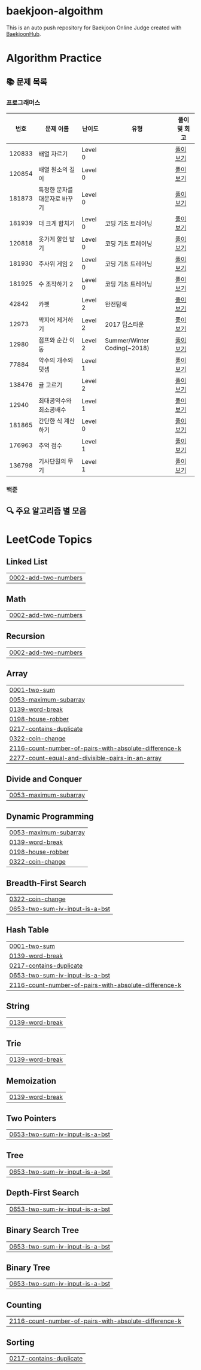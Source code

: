# baekjoon-algoithm

This is an auto push repository for Baekjoon Online Judge created with [BaekjoonHub](https://github.com/BaekjoonHub/BaekjoonHub).

# Algorithm Practice

## 📚 문제 목록

### 프로그래머스

| 번호   | 문제 이름                     | 난이도  | 유형                        | 풀이 및 회고                                                                                                                                             |
| ------ | ----------------------------- | ------- | --------------------------- | -------------------------------------------------------------------------------------------------------------------------------------------------------- |
| 120833 | 배열 자르기                   | Level 0 |                             | [풀이 보기](https://github.com/kJshine/coding-test-study/tree/main/프로그래머스/0/120833.%E2%80%85배열%E2%80%85자르기)                                   |
| 120854 | 배열 원소의 길이              | Level 0 |                             | [풀이 보기](https://github.com/kJshine/coding-test-study/tree/main/프로그래머스/0/120854.%E2%80%85배열%E2%80%85원소의%E2%80%85길이)                      |
| 181873 | 특정한 문자를 대문자로 바꾸기 | Level 0 |                             | [풀이 보기](https://github.com/kJshine/coding-test-study/tree/main/프로그래머스/0/181873.%E2%80%85특정한%E2%80%85문자를%E2%80%85대문자로%E2%80%85바꾸기) |
| 181939 | 더 크게 합치기                | Level 0 | 코딩 기초 트레이닝          | [풀이 보기](https://github.com/kJshine/coding-test-study/tree/main/프로그래머스/0/181939.%E2%80%85더%E2%80%85크게%E2%80%85합치기)                        |
| 120818 | 옷가게 할인 받기              | Level 0 | 코딩 기초 트레이닝          | [풀이 보기](https://github.com/kJshine/coding-test-study/tree/main/프로그래머스/0/120818.%E2%80%85옷가게%E2%80%85할인%E2%80%85받기)                      |
| 181930 | 주사위 게임 2                 | Level 0 | 코딩 기초 트레이닝          | [풀이 보기](https://github.com/kJshine/coding-test-study/tree/main/프로그래머스/0/181930.%E2%80%85주사위%E2%80%85게임%E2%80%852)                         |
| 181925 | 수 조작하기 2                 | Level 0 | 코딩 기초 트레이닝          | [풀이 보기](https://github.com/kJshine/coding-test-study/tree/main/프로그래머스/0/181925.%E2%80%85수%E2%80%85조작하기%E2%80%852)                         |
| 42842  | 카펫                          | Level 2 | 완전탐색                    | [풀이 보기](https://github.com/kJshine/coding-test-study/tree/main/프로그래머스/2/42842.%E2%80%85카펫)                                                   |
| 12973  | 짝지어 제거하기               | Level 2 | 2017 팁스타운               | [풀이 보기](https://github.com/kJshine/coding-test-study/tree/main/프로그래머스/2/12973.%E2%80%85짝지어%E2%80%85제거하기)                                |
| 12980  | 점프와 순간 이동              | Level 2 | Summer/Winter Coding(~2018) | [풀이 보기](https://github.com/kJshine/coding-test-study/tree/main/프로그래머스/2/12980.%E2%80%85점프와%E2%80%85순간%E2%80%85이동)                       |
| 77884  | 약수의 개수와 덧셈            | Level 1 |                             | [풀이 보기](https://github.com/kJshine/coding-test-study/tree/main/프로그래머스/1/77884.%E2%80%85약수의%E2%80%85개수와%E2%80%85덧셈)                     |
| 138476 | 귤 고르기                     | Level 2 |                             | [풀이 보기](https://github.com/kJshine/coding-test-study/tree/main/프로그래머스/2/138476.%E2%80%85귤%E2%80%85고르기)                                     |
| 12940  | 최대공약수와 최소공배수       | Level 1 |                             | [풀이 보기](https://github.com/kJshine/coding-test-study/tree/main/프로그래머스/1/12940.%E2%80%85최대공약수와%E2%80%85최소공배수)                        |
| 181865 | 간단한 식 계산하기            | Level 0 |                             | [풀이 보기](https://github.com/kJshine/coding-test-study/tree/main/프로그래머스/0/181865.%E2%80%85간단한%E2%80%85식%E2%80%85계산하기)                    |
| 176963 | 추억 점수            | Level 1 |                             | [풀이 보기](https://github.com/kJshine/coding-test-study/tree/main/프로그래머스/1/176963.%E2%80%85추억%E2%80%85점수)                                     |
| 136798 | 기사단원의 무기            | Level 1 |                             | [풀이 보기](https://github.com/kJshine/coding-test-study/tree/main/프로그래머스/1/136798.%E2%80%85기사단원의%E2%80%85무기)                                     |

### 백준

<!--
| 번호 | 문제 이름 | 난이도 | 유형 | 풀이 및 회고 |
|------|-----------|--------|------|--------------|
| 1000 | A+B       | Bronze 5| 구현 | [풀이 보기](./baekjoon/1000/README.md) |
| 1001 | A-B       | Bronze 5| 구현 | [풀이 보기](./baekjoon/1001/README.md) |
-->

## 🔍 주요 알고리즘 별 모음

<!---LeetCode Topics Start-->
# LeetCode Topics
## Linked List
|  |
| ------- |
| [0002-add-two-numbers](https://github.com/kJshine/coding-test-study/tree/master/0002-add-two-numbers) |
## Math
|  |
| ------- |
| [0002-add-two-numbers](https://github.com/kJshine/coding-test-study/tree/master/0002-add-two-numbers) |
## Recursion
|  |
| ------- |
| [0002-add-two-numbers](https://github.com/kJshine/coding-test-study/tree/master/0002-add-two-numbers) |
## Array
|  |
| ------- |
| [0001-two-sum](https://github.com/kJshine/coding-test-study/tree/master/0001-two-sum) |
| [0053-maximum-subarray](https://github.com/kJshine/coding-test-study/tree/master/0053-maximum-subarray) |
| [0139-word-break](https://github.com/kJshine/coding-test-study/tree/master/0139-word-break) |
| [0198-house-robber](https://github.com/kJshine/coding-test-study/tree/master/0198-house-robber) |
| [0217-contains-duplicate](https://github.com/kJshine/coding-test-study/tree/master/0217-contains-duplicate) |
| [0322-coin-change](https://github.com/kJshine/coding-test-study/tree/master/0322-coin-change) |
| [2116-count-number-of-pairs-with-absolute-difference-k](https://github.com/kJshine/coding-test-study/tree/master/2116-count-number-of-pairs-with-absolute-difference-k) |
| [2277-count-equal-and-divisible-pairs-in-an-array](https://github.com/kJshine/coding-test-study/tree/master/2277-count-equal-and-divisible-pairs-in-an-array) |
## Divide and Conquer
|  |
| ------- |
| [0053-maximum-subarray](https://github.com/kJshine/coding-test-study/tree/master/0053-maximum-subarray) |
## Dynamic Programming
|  |
| ------- |
| [0053-maximum-subarray](https://github.com/kJshine/coding-test-study/tree/master/0053-maximum-subarray) |
| [0139-word-break](https://github.com/kJshine/coding-test-study/tree/master/0139-word-break) |
| [0198-house-robber](https://github.com/kJshine/coding-test-study/tree/master/0198-house-robber) |
| [0322-coin-change](https://github.com/kJshine/coding-test-study/tree/master/0322-coin-change) |
## Breadth-First Search
|  |
| ------- |
| [0322-coin-change](https://github.com/kJshine/coding-test-study/tree/master/0322-coin-change) |
| [0653-two-sum-iv-input-is-a-bst](https://github.com/kJshine/coding-test-study/tree/master/0653-two-sum-iv-input-is-a-bst) |
## Hash Table
|  |
| ------- |
| [0001-two-sum](https://github.com/kJshine/coding-test-study/tree/master/0001-two-sum) |
| [0139-word-break](https://github.com/kJshine/coding-test-study/tree/master/0139-word-break) |
| [0217-contains-duplicate](https://github.com/kJshine/coding-test-study/tree/master/0217-contains-duplicate) |
| [0653-two-sum-iv-input-is-a-bst](https://github.com/kJshine/coding-test-study/tree/master/0653-two-sum-iv-input-is-a-bst) |
| [2116-count-number-of-pairs-with-absolute-difference-k](https://github.com/kJshine/coding-test-study/tree/master/2116-count-number-of-pairs-with-absolute-difference-k) |
## String
|  |
| ------- |
| [0139-word-break](https://github.com/kJshine/coding-test-study/tree/master/0139-word-break) |
## Trie
|  |
| ------- |
| [0139-word-break](https://github.com/kJshine/coding-test-study/tree/master/0139-word-break) |
## Memoization
|  |
| ------- |
| [0139-word-break](https://github.com/kJshine/coding-test-study/tree/master/0139-word-break) |
## Two Pointers
|  |
| ------- |
| [0653-two-sum-iv-input-is-a-bst](https://github.com/kJshine/coding-test-study/tree/master/0653-two-sum-iv-input-is-a-bst) |
## Tree
|  |
| ------- |
| [0653-two-sum-iv-input-is-a-bst](https://github.com/kJshine/coding-test-study/tree/master/0653-two-sum-iv-input-is-a-bst) |
## Depth-First Search
|  |
| ------- |
| [0653-two-sum-iv-input-is-a-bst](https://github.com/kJshine/coding-test-study/tree/master/0653-two-sum-iv-input-is-a-bst) |
## Binary Search Tree
|  |
| ------- |
| [0653-two-sum-iv-input-is-a-bst](https://github.com/kJshine/coding-test-study/tree/master/0653-two-sum-iv-input-is-a-bst) |
## Binary Tree
|  |
| ------- |
| [0653-two-sum-iv-input-is-a-bst](https://github.com/kJshine/coding-test-study/tree/master/0653-two-sum-iv-input-is-a-bst) |
## Counting
|  |
| ------- |
| [2116-count-number-of-pairs-with-absolute-difference-k](https://github.com/kJshine/coding-test-study/tree/master/2116-count-number-of-pairs-with-absolute-difference-k) |
## Sorting
|  |
| ------- |
| [0217-contains-duplicate](https://github.com/kJshine/coding-test-study/tree/master/0217-contains-duplicate) |
<!---LeetCode Topics End-->